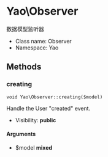 Yao\Observer
===============

数据模型监听器




* Class name: Observer
* Namespace: Yao







Methods
-------


### creating

    void Yao\Observer::creating($model)

Handle the User "created" event.



* Visibility: **public**


#### Arguments
* $model **mixed**


